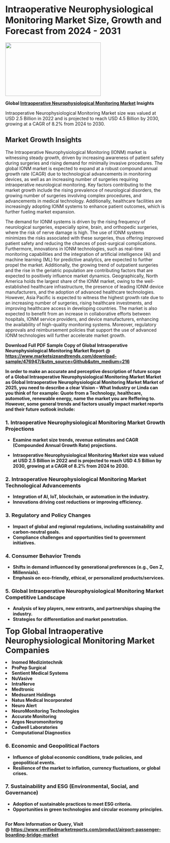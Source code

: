 <H1>Intraoperative Neurophysiological Monitoring Market Size, Growth and Forecast from 2024 - 2031</H1><img class="aligncenter size-medium wp-image-584254" src="https://thirdeyenews.in/wp-content/uploads/2024/09/Global-Market-Research-300x168.jpeg" alt="" width="300" height="168" /><p><strong>Global&nbsp;<a href="https://www.marketsizeandtrends.com/download-sample/476947/&amp;utm_source=Github&utm_medium=216">Intraoperative Neurophysiological Monitoring Market</a> Insights</strong></p><p>Intraoperative Neurophysiological Monitoring Market size was valued at USD 2.5 Billion in 2022 and is projected to reach USD 4.5 Billion by 2030, growing at a CAGR of 8.2% from 2024 to 2030.</p><p><h2>Market Growth Insights</h2> <p>The Intraoperative Neurophysiological Monitoring (IONM) market is witnessing steady growth, driven by increasing awareness of patient safety during surgeries and rising demand for minimally invasive procedures. The global IONM market is expected to expand at a robust compound annual growth rate (CAGR) due to technological advancements in monitoring devices, as well as an increasing number of surgeries requiring intraoperative neurological monitoring. Key factors contributing to the market growth include the rising prevalence of neurological disorders, the growing number of surgeries involving complex procedures, and advancements in medical technology. Additionally, healthcare facilities are increasingly adopting IONM systems to enhance patient outcomes, which is further fueling market expansion.</p> <p><strong></strong></p> <p>The demand for IONM systems is driven by the rising frequency of neurological surgeries, especially spine, brain, and orthopedic surgeries, where the risk of nerve damage is high. The use of IONM systems minimizes the risks associated with these surgeries, thus offering improved patient safety and reducing the chances of post-surgical complications. Furthermore, innovations in IONM technologies, such as real-time monitoring capabilities and the integration of artificial intelligence (AI) and machine learning (ML) for predictive analytics, are expected to further propel the market. Additionally, the growing trend of outpatient surgeries and the rise in the geriatric population are contributing factors that are expected to positively influence market dynamics. Geographically, North America holds the largest share of the IONM market, owing to the well-established healthcare infrastructure, the presence of leading IONM device manufacturers, and the adoption of advanced healthcare technologies. However, Asia Pacific is expected to witness the highest growth rate due to an increasing number of surgeries, rising healthcare investments, and improving healthcare access in developing countries. The market is also expected to benefit from an increase in collaborative efforts between hospitals, IONM service providers, and device manufacturers, enhancing the availability of high-quality monitoring systems. Moreover, regulatory approvals and reimbursement policies that support the use of advanced IONM technologies will further accelerate market growth.</p> <p><strong></p><p><span class=""><strong>Download Full PDF Sample Copy of Global Intraoperative Neurophysiological Monitoring Market Report</strong> @ <a href="https://www.marketsizeandtrends.com/download-sample/476947/&amp;utm_source=Github&utm_medium=216" target="_blank">https://www.marketsizeandtrends.com/download-sample/476947/&amp;utm_source=Github&utm_medium=216</a></span></p><p>In order to make an accurate and perceptive description of future scope of a Global&nbsp;Intraoperative Neurophysiological Monitoring Market Market as Global&nbsp;Intraoperative Neurophysiological Monitoring Market Market of 2025, you need to describe a clear Vision &ndash; What Industry or Linda can you think of for example: Quote from a Technology, healthcare, automotive, renewable energy, name the market you are Reffering to. However, some general trends and factors usually impact market reports and their future outlook include:</p><h3>1.&nbsp;<strong>Intraoperative Neurophysiological Monitoring Market Growth Projections</strong></h3><ul><li>Examine market size trends, revenue estimates and CAGR (Compounded Annual Growth Rate) projections.</li><li><p>Intraoperative Neurophysiological Monitoring Market size was valued at USD 2.5 Billion in 2022 and is projected to reach USD 4.5 Billion by 2030, growing at a CAGR of 8.2% from 2024 to 2030.</p></li></ul><h3>2.&nbsp;<strong>Intraoperative Neurophysiological Monitoring Market Technological Advancements</strong></h3><ul><li>Integration of AI, IoT, blockchain, or automation in the industry.</li><li>Innovations driving cost reductions or improving efficiency.</li></ul><h3>3.&nbsp;<strong>Regulatory and Policy Changes</strong></h3><ul><li>Impact of global and regional regulations, including sustainability and carbon-neutral goals.</li><li>Compliance challenges and opportunities tied to government initiatives.</li></ul><h3>4.&nbsp;<strong>Consumer Behavior Trends</strong></h3><ul><li>Shifts in demand influenced by generational preferences (e.g., Gen Z, Millennials).</li><li>Emphasis on eco-friendly, ethical, or personalized products/services.</li></ul><h3>5.&nbsp;<strong>Global Intraoperative Neurophysiological Monitoring Market Competitive Landscape</strong></h3><ul><li>Analysis of key players, new entrants, and partnerships shaping the industry.</li><li>Strategies for differentiation and market penetration.</li></ul><p data-pm-slice="1 1 []"><span style="color: inherit; font-family: inherit; font-size: 25px;">Top Global Intraoperative Neurophysiological Monitoring Market Companies</span></p><div class="" data-test-id=""><p><li>Inomed Medizintechnik</li><li> ProPep Surgical</li><li> Sentient Medical Systems</li><li> NuVasive</li><li> IntraNerve</li><li> Medtronic</li><li> Medsurant Holdings</li><li> Natus Medical Incorporated</li><li> Neuro Alert</li><li> NeuroMonitoring Technologies</li><li> Accurate Monitoring</li><li> Argos Neuromonitoring</li><li> Cadwell Laboratories</li><li> Computational Diagnostics</li></p></div><h3>6.&nbsp;<strong>Economic and Geopolitical Factors</strong></h3><ul><li>Influence of global economic conditions, trade policies, and geopolitical events.</li><li>Resilience of the market to inflation, currency fluctuations, or global crises.</li></ul><h3>7.&nbsp;<strong>Sustainability and ESG (Environmental, Social, and Governance)</strong></h3><ul><li>Adoption of sustainable practices to meet ESG criteria.</li><li>Opportunities in green technologies and circular economy principles.</li></ul><h2><strong style="font-size: 14px;">For More Information or Query, Visit @&nbsp;</strong><a style="background-color: #ffffff; font-size: 14px;" href="https://www.marketsizeandtrends.com/report/intraoperative-neurophysiological-monitoring-market/" target="_blank">https://www.verifiedmarketreports.com/product/airport-passenger-boarding-bridge-market</a></h2>
